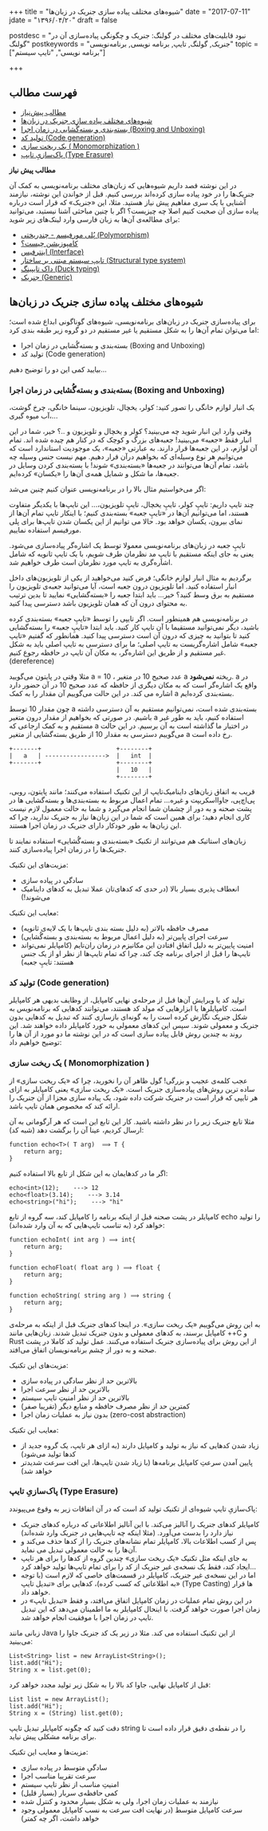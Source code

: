 +++
title = "شیوه‌های مختلف پیاده سازی جنریک در زبان‌ها"
date  = "2017-07-11"
jdate = "۱۳۹۶/۰۴/۲۰"
draft = false

postdesc = "نبود قابلیت‌های مختلف در گولنگ: جنریک و چگونگی پیاده‌سازی آن در گولنگ"
postkeywords = "جنریک, گولنگ, تایپ, برنامه نویسی, برنامه‌نویسی"
topic = ["برنامه نویسی", "تایپ سیستم"]

+++

<a name="toc"></a>
## فهرست مطالب

- [مطالب پیش‌نیاز][prereq]
- [شیوه‌های مختلف پیاده سازی جنریک در زبان‌ها][generic-howto]
- [بسته‌بندی و بسته‌گُشایی در زمان اجرا (Boxing and Unboxing)][boxing-unboxing]
- [تولید کد (Code generation)][code-generation]
- [یک ریخت سازی ( Monomorphization )][monomorphization]
- [پاک‌سازیِ تایپ (Type Erasure)][type-erasure]


<a name="prereq"></a>
**مطالب پیش نیاز**

در این نوشته قصد داریم شیوه‌هایی که زبان‌های مختلف برنامه‌نویسی به کمک آن جنریک‌ها را  در خود پیاده سازی کرده‌اند بررسی کنیم. قبل از خواندن این نوشته، نیازمند آشنایی با یک سری مفاهیم پیش نیاز هستید. مثلا، این «جنریک» که قرار است درباره پیاده سازی آن صحبت کنیم اصلا چه چیزیست؟ اگر با چنین مباحثی آشنا نیستید، می‌توانید برای مطالعه‌ی آن‌ها به زبان فارسی وارد لینک‌های زیر شوید:

- [پُلی مورفیسم - چندریختی (Polymorphism)][polymorphism]
- [کامپوزیشن چیست؟][composition]
- [اینترفیس (Interface)][interface]
- [تایپ سیستم مبتنی بر ساختار (Structural type system)][structural-type-system]
- [داک تایپینگ (Duck typing)][duck-typing]
- [جنریک (Generic)][generic]



<a name="generic-howto"></a>
## شیوه‌های مختلف پیاده سازی جنریک در زبان‌ها
برای پیاده‌سازی جنریک در زبان‌های برنامه‌نویسی، شیوه‌های گوناگونی ابداع شده است؛ اما می‌توان تمام آن‌ها را به شکل مستقیم یا غیر مستقیم در دو گروه زیر طبقه بندی کرد:

- بسته‌بندی و بسته‌گُشایی در زمان اجرا (Boxing and Unboxing)
- تولید کد (Code generation)

بیایید کمی این دو را توضیح دهیم...

<a name="boxing-unboxing"></a>
### بسته‌بندی و بسته‌گُشایی در زمان اجرا (Boxing and Unboxing)
یک انبار لوازم خانگی را تصور کنید: کولر، یخچال، تلویزیون، سینما خانگی، چرخ گوشت، آب میوه گیری،...

وقتی وارد این انبار شوید چه می‌بینید؟ کولر و یخچال و تلویزیون و ..؟ خیر، شما در این انبار فقط «جعبه» می‌بینید! جعبه‌های بزرگ و کوچک که در کنار هم چیده شده اند. تمام آن لوازم، در این جعبه‌ها قرار دارند. به عبارتی «جعبه»، یک موجودیت استاندارد است که می‌توانیم هر نوع وسیله‌ای که بخواهیم درآن قرار دهیم. مهم نیست جنس وسیله چه باشد، تمام آن‌ها می‌توانند در جعبه‌ها «بسته‌بندی» شوند! با بسته‌بندی کردن وسایل در جعبه‌ها، ما شکل و شمایل همه‌ی آن‌ها را «یکسان» کرده‌ایم.

اگر می‌خواستیم مثال بالا را در برنامه‌نویسی عنوان کنیم چنین می‌شد:

چند تایپ داریم: تایپِ کولر، تایپِ یخچال، تایپِ تلویزیون،... این تایپ‌ها با یکدیگر متفاوت هستند، اما می‌توانیم آن‌ها در «تایپِ جعبه» بسته‌بندی کنیم؛ با اینکار تایپ تمام آن‌ها از نمای بیرون، یکسان خواهد بود. حالا می توانیم از این یکسان شدن تایپ‌ها برای پلی مورفیسم استفاده نماییم.

تایپِ جعبه در زبان‌های برنامه‌نویسی معمولا توسط یک اشاره‌گر پیاده‌سازی می‌شود. یعنی به جای اینکه مستقیم با تایپِ مد نظرمان طرف شویم، با یک تایپ ثانویه که شامل اشاره‌گری به تایپ مورد نظرمان است طرف خواهیم شد. 

برگردیم به مثال انبار لوازم خانگی؛ فرض کنید می‌خواهید از یکی از تلویزیون‌های داخل انبار استفاده کنید. اما تلویزیون درون جعبه است، آیا می‌توانید جعبه‌ی تلویزیون را مستقیم به برق وسط کنید؟ خیر... باید ابتدا جعبه را «بسته‌گشایی» نمایید تا بدین ترتیب به محتوای درون آن که همان تلویزیون باشد دسترسی پیدا کنید.

در برنامه‌نویسی هم همینطور است. اگر تایپی را توسط «تایپِ جعبه» بسته‌بندی کرده باشید، دیگر نمی‌توانید مستقیما با آن تایپ کار کنید. باید ابتدا «تایپِ جعبه» را بسته‌گشایی کنید تا بتوانید به چیزی که درون آن است دسترسی پیدا کنید. همانطور که گفتیم «تایپ جعبه» شامل اشاره‌گریست به تایپ اصلی؛ ما برای دسترسی به تایپ اصلی باید به شکل غیر مستقیم و از طریق این اشاره‌گر، به مکان آن تایپ در حافظه رجوع کنیم. (dereference)

مثلا وقتی در پایتون می‌گویید a = 10 ، عدد صحیح 10 در متغیر a ریخته **نمی‌شود**.  a در واقع یک اشاره‌گر است که به مکان دیگری از حافظه که عدد صحیح 10 در آن حضور دارد اشاره می کند. در این حالت می‌گوییم آن مقدار را به کمک a بسته‌بندی کرده‌ایم.

 چون مقدار 10 توسط a بسته‌بندی شده است، نمی‌توانیم مستقیم به آن دسترسی داشته باشیم. در صورتی که بخواهیم از مقدار درون متغیر a استفاده کنیم، باید به طور غیر مستقیم و به کمک ارجاعی که a در اختیار ما گذاشته است به آن برسیم. در این حالت می‌گوییم دسترسی به مقدار 10 از طریق بسته‌گشایی از متغیر a رخ داده است.

```
+-------+                     +--------+
|   a   | ----------------->  |   int  |
+-------+                     +--------+
                              |   10   |
                              +--------+
```
قریب به اتفاق زبان‌های داینامیک‌تایپ از این تکنیک استفاده می‌کنند؛ مانند پایتون، روبی، پی‌اچ‌پی، جاوااسکریپت و غیره... تمام اعمال مربوط به بسته‌بندی‌ها و بسته‌گشایی ها در پشت صحنه و به دور از چشمان شما انجام می‌گیرد و شما به حالت معمول لازم نیست کاری انجام دهید؛ برای همین است که شما در این زبان‌ها نیاز به جنریک ندارید، چرا که این زبان‌ها به طور خودکار دارای جنریک در زمان اجرا هستند.

زبان‌های استاتیک هم می‌توانند از تکنیک «بسته‌بندی و بسته‌گُشایی» استفاده نمایند تا جنریک‌ها را در زمان اجرا پیاده‌سازی کنند.

مزیت‌های این تکنیک:

- سادگی در پیاده سازی
- انعطاف پذیری بسیار بالا (در حدی که کدهای‌تان عملا تبدیل به کدهای داینامیک می‌شوند!)

معایب این تکنیک:

- مصرف حافظه بالاتر (به دلیل بسته بندی تایپ‌ها با یک لایه‌ی ثانویه)
- سرعت اجرای پایین‌تر (به دلیل اعمال مربوط به بسته‌بندی و بسته‌گُشایی)
- امنیت پایین‌تر به دلیل اتفاق افتادن این مکانیزم در زمان ران‌تایم (کامپایلر نمی‌تواند تایپ‌ها را قبل از اجرای برنامه چک کند، چرا که تمام تایپ‌ها از نظر او از یک جنس هستند: تایپِ جعبه)

<a name="code-generation"></a>
### تولید کد (Code generation)
تولید کد یا ویرایش آ‌ن‌ها قبل از مرحله‌ی نهایی کامپایل، از وظایف بدیهی هر کامپایلر است. کامپایلرها یا ابزارهایی که مولد کد هستند، می‌توانند کدهایی که برنامه‌نویس به شکل جنریک نگارش کرده است را به گونه‌ای بازسازی کنند که تبدیل به کدهایی بدون جنریک و معمولی شوند. سپس این کدهای معمولی به خورد کامپایلر داده خواهند شد. این روند به چندین روش قابل پیاده سازی است که در این نوشته ما دو مورد از آن ها را توضیح خواهیم داد:

<a name="monomorphization"></a>
### یک ریخت سازی ( Monomorphization )
عجب کلمه‌ی عجیب و بزرگی! گول ظاهر آن را نخورید، چرا که «یک ریخت سازی» از ساده ‌ترین روش‌های پیاده‌سازی جنریک است. «یک ریخت سازی» یعنی کامپایلر به ازای هر تایپی که قرار است در جنریک شرکت داده شود، یک پیاده سازی مجزا از آن جنریک را ارائه کند که مخصوص همان تایپ باشد.

مثلا تابع جنریک زیر را در نظر داشته باشید. کار این تابع این است که هر آرگومانی به آن ارسال کردیم، عینا آن را برگشت دهد (شبه کد):

```
function echo<T>( T arg)  ⟹ T {
    return arg;
}
```

اگر ما در کدهایمان به این شکل از تابع بالا استفاده کنیم:

```
echo<int>(12);    ---> 12
echo<float>(3.14);    ---> 3.14
echo<string>("hi");    ---> "hi"
```

کامپایلر در پشت صحنه قبل از اینکه برنامه را کامپایل کند، سه گروه از تابع echo را تولید خواهد کرد (به تناسب تایپ‌هایی که به آن وارد شده‌اند):

```
function echoInt( int arg ) ⟹ int{
    return arg;
}

function echoFloat( float arg ) ⟹ float {
    return arg;
}

function echoString( string arg ) ⟹ string {
    return arg;
}
```

به این روش می‌گوییم «یک ریخت سازی». در اینجا کدهای جنریک قبل از اینکه به مرحله‌ی کامپایل برسند، به کدهای معمولی و بدون جنریک تبدیل شدند. زبان‌هایی مانند ++C و ‌Rust از این روش برای پیاده‌سازی جنریک استفاده می‌کنند. عمل تولید کد کاملا در پشت صحنه و به دور از چشم برنامه‌نویسان اتفاق می‌افتد.

مزیت‌های این تکنیک:

- بالاترین حد از نظر سادگی در پیاده سازی
- بالاترین حد از نظر سرعت اجرا
- بالاترین حد از نظر امنیتِ تایپ سیستم 
- کمترین حد از نظر مصرف حافظه و منابع دیگر (تقریبا صفر)
- بدون نیاز به عملیات زمان اجرا (zero-cost abstraction)

معایب این تکنیک:

- زیاد شدن کدهایی که نیاز به تولید و کامپایل دارند (به ازای هر تایپ، یک گروه جدید از کدها تولید می‌شود)
- پایین آمدن سرعتِ کامپایل برنامه‌ها (با زیاد شدن تایپ‌ها، این افت سرعت شدیدتر خواهد شد)

<a name="type-erasure"></a>
### پاک‌سازیِ تایپ (Type Erasure)
پاک‌سازیِ تایپ شیوه‌ای از تکنیک تولید کد است که در آن اتفاقات زیر به وقوع می‌پیوندد:

- کامپایلر کدهای جنریک را آنالیز می‌کند. با این آنالیز اطلاعاتی که درباره کدهای جنریک نیاز دارد را بدست می‌آورد. (مثلا اینکه چه تایپ‌هایی در جنریک وارد شده‌اند)
- پس از کسب اطلاعات بالا، کامپایلر تمام نشانه‌های جنریک را از کدها حذف می‌کند و آن‌ها را به حالت معمولی تبدیل می نماید.
- به جای اینکه مثل تکنیک «یک ریخت سازی» چندین گروه از کدها را برای هر تایپ ایجاد کند، فقط یک نسخه‌ی غیر جنریک از کد را برای تمام تایپ‌ها تولید خواهد کرد...
- اما در این نسخه‌ی غیر جنریک، کامپایلر در قسمت‌های خاصی که لازم است (با توجه به اطلاعاتی که کسب کرده)، کدهایی برای «تبدیل تایپ» (Type Casting) ها قرار خواهد داد.
- در این روش تمام عملیات در زمان کامپایل اتفاق می‌افتد، و فقط «تبدیل تایپ» در زمان اجرا صورت خواهد گرفت. با اینحال کامپایلر به ما اطمینان می‌دهد که این تبدیل تایپ در زمان اجرا با موفقیت انجام خواهد شد.

زبانی مانند Java از این تکنیک استفاده می کند. مثلا در زیر یک کد جنریک جاوا را می‌بینید:

```
List<String> list = new ArrayList<String>();
list.add("Hi");
String x = list.get(0);
```

قبل از کامپایل نهایی، جاوا کد بالا را به شکل زیر تولید مجدد خواهد کرد:

```
List list = new ArrayList();
list.add("Hi");
String x = (String) list.get(0);
```

دقت کنید که چگونه کامپایلر تبدیل تایپ string را در نقطه‌ی دقیق قرار داده است تا برای برنامه مشکلی پیش نیاید.

مزیت‌ها و معایب این تکنیک:

- سادگیِ متوسط در پیاده سازی
- سرعت تقریبا مناسب اجرا
- امنیتِ مناسب از نظر تایپ سیستم 
- کمی حافظه‌ی سربار (بسیار قلیل)
- نیازمند به عملیات زمان اجرا، ولی به شکل بسیار محدود و کنترل شده
- سرعت کامپایل متوسط (در نهایت افت سرعت به نسب کامپایل معمولی وجود خواهد داشت، اگر چه کمتر)



[prereq]: #prereq
[intro]: #intro
[q-go-nogen]: #q-go-nogen
[golang-philosophy]: #golang-philosophy
[generic-howto]: #generic-howto
[boxing-unboxing]: #boxing-unboxing
[code-generation]: #code-generation
[monomorphization]: #monomorphization
[type-erasure]: #type-erasure
[golang-generics]: #golang-generics
[q-golang-lessgen]: #q-golang-lessgen
[golang-generic-box]: #golang-generic-box
[golang-generation]: #golang-generation
[end]: #end



[polymorphism]: http://amirrezaghaderi.ir/post/types/#polymorphism
[composition]: http://amirrezaghaderi.ir/post/types/#composition
[interface]: http://amirrezaghaderi.ir/post/types/#interface
[structural-type-system]: http://amirrezaghaderi.ir/post/types/#structural-type-system
[duck-typing]: http://amirrezaghaderi.ir/post/types/#duck-typing
[generic]: http://amirrezaghaderi.ir/post/types/#generic






